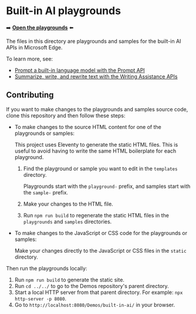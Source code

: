 # Built-in AI playgrounds

➡️ **[Open the playgrounds](https://microsoftedge.github.io/Demos/built-in-ai/)** ⬅️

The files in this directory are playgrounds and samples for the built-in AI APIs in Microsoft Edge.

To learn more, see:
* [Prompt a built-in language model with the Prompt API](https://learn.microsoft.com/microsoft-edge/web-platform/prompt-api)
* [Summarize, write, and rewrite text with the Writing Assistance APIs](https://learn.microsoft.com/microsoft-edge/web-platform/writing-assistance-apis)


<!-- ====================================================================== -->
## Contributing

If you want to make changes to the playgrounds and samples source code, clone this repository and then follow these steps:

* To make changes to the source HTML content for one of the playgrounds or samples:

  This project uses Eleventy to generate the static HTML files. This is useful to avoid having to write the same HTML boilerplate for each playground.

  1. Find the playground or sample you want to edit in the `templates` directory.

     Playgrounds start with the `playground-` prefix, and samples start with the `sample-` prefix.

  1. Make your changes to the HTML file.

  1. Run `npm run build` to regenerate the static HTML files in the `playgrounds` and `samples` directories.

* To make changes to the JavaScript or CSS code for the playgrounds or samples:

  Make your changes directly to the JavaScript or CSS files in the `static` directory.

Then run the playgrounds locally:

1. Run `npm run build` to generate the static site.
1. Run `cd ../../` to go to the Demos repository's parent directory.
1. Start a local HTTP server from that parent directory. For example: `npx http-server -p 8080`.
1. Go to `http://localhost:8080/Demos/built-in-ai/` in your browser.
